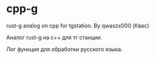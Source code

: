 # cpp-g
rust-g analog on cpp for tgstation.
By qwaszx000 (Квас)

Аналог rust-g на c++ для тг станции.

Лог функция для обработки русского языка.
